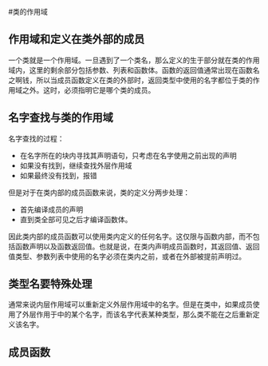 #类的作用域
## 作用域和定义在类外部的成员
一个类就是一个作用域。一旦遇到了一个类名，那么定义的生于部分就在类的作用域内，这里的剩余部分包括参数、列表和函数体。函数的返回值通常出现在函数名之啊钱，所以当成员函数定义在类的外部时，返回类型中使用的名字都位于类的作用域之外。这时，必须指明它是哪个类的成员。
## 名字查找与类的作用域
名字查找的过程：
* 在名字所在的块内寻找其声明语句，只考虑在名字使用之前出现的声明
* 如果没有找到，继续查找外层作用域
* 如果最终没有找到，报错

但是对于在类内部的成员函数来说，类的定义分两步处理：
* 首先编译成员的声明
* 直到类全部可见之后才编译函数体。

因此类内部的成员函数可以使用类内定义的任何名字。这仅限与函数内部，而不包括函数声明以及函数返回值。也就是说，在类内声明成员函数时，其返回值、返回值类型、参数列表中使用的名字必须在类内之前，或者在外部被提前声明过。

## 类型名要特殊处理
通常来说内层作用域可以重新定义外层作用域中的名字。但是在类中，如果成员使用了外层作用于中的某个名字，而该名字代表某种类型，那么类不能在之后重新定义该名字。

## 成员函数

